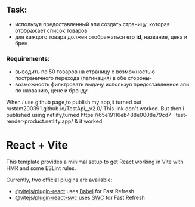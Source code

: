 
<h2>Task:</h2>
<ul>
<li>используя предоставленный апи создать страницу, которая отображает список товаров</li>
<li>для каждого товара должен отображаться его <b>id</b>, название, цена и брен</li>
</ul>

<h3>Requirements:</h3>
<ul>
<li>выводить по 50 товаров на страницу с возможностью постраничного перехода (пагинация) в обе стороны-</li>
<li>возможность фильтровать выдачу используя предоставленное апи по названию, цене и бренду-</li>
</ul>
When <i>i</i> use github page,to publish my app,it turned out rustam200391.github.io/TestApi__v2.0/
This link don't worked.
But then i published using netlify,turned https://65e19116eb488e0008e79cd7--test-render-product.netlify.app/ & it worked

# React + Vite

This template provides a minimal setup to get React working in Vite with HMR and some ESLint rules.

Currently, two official plugins are available:

- [@vitejs/plugin-react](https://github.com/vitejs/vite-plugin-react/blob/main/packages/plugin-react/README.md) uses [Babel](https://babeljs.io/) for Fast Refresh
- [@vitejs/plugin-react-swc](https://github.com/vitejs/vite-plugin-react-swc) uses [SWC](https://swc.rs/) for Fast Refresh
